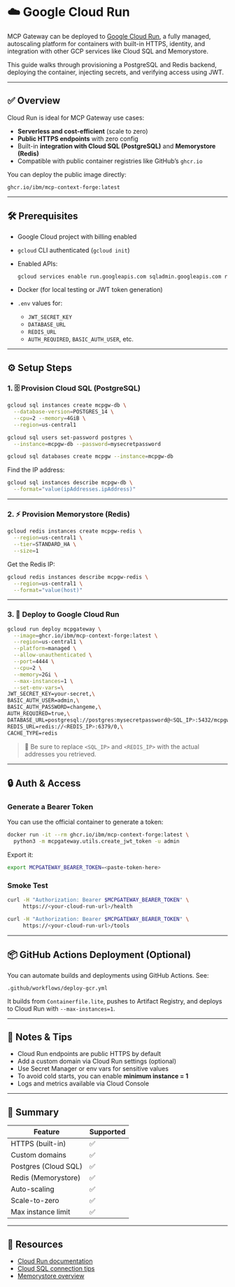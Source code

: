 # ☁️ Google Cloud Run

MCP Gateway can be deployed to [Google Cloud Run](https://cloud.google.com/run), a fully managed, autoscaling platform for containers with built-in HTTPS, identity, and integration with other GCP services like Cloud SQL and Memorystore.

This guide walks through provisioning a PostgreSQL and Redis backend, deploying the container, injecting secrets, and verifying access using JWT.

---

## ✅ Overview

Cloud Run is ideal for MCP Gateway use cases:

- **Serverless and cost-efficient** (scale to zero)
- **Public HTTPS endpoints** with zero config
- Built-in **integration with Cloud SQL (PostgreSQL)** and **Memorystore (Redis)**
- Compatible with public container registries like GitHub’s `ghcr.io`

You can deploy the public image directly:

```text
ghcr.io/ibm/mcp-context-forge:latest
````

---

## 🛠 Prerequisites

* Google Cloud project with billing enabled

* `gcloud` CLI authenticated (`gcloud init`)

* Enabled APIs:

  ```bash
  gcloud services enable run.googleapis.com sqladmin.googleapis.com redis.googleapis.com
  ```

* Docker (for local testing or JWT token generation)

* `.env` values for:

  * `JWT_SECRET_KEY`
  * `DATABASE_URL`
  * `REDIS_URL`
  * `AUTH_REQUIRED`, `BASIC_AUTH_USER`, etc.

---

## ⚙️ Setup Steps

### 1. 🗄️ Provision Cloud SQL (PostgreSQL)

```bash
gcloud sql instances create mcpgw-db \
  --database-version=POSTGRES_14 \
  --cpu=2 --memory=4GiB \
  --region=us-central1

gcloud sql users set-password postgres \
  --instance=mcpgw-db --password=mysecretpassword

gcloud sql databases create mcpgw --instance=mcpgw-db
```

Find the IP address:

```bash
gcloud sql instances describe mcpgw-db \
  --format="value(ipAddresses.ipAddress)"
```

---

### 2. ⚡ Provision Memorystore (Redis)

```bash
gcloud redis instances create mcpgw-redis \
  --region=us-central1 \
  --tier=STANDARD_HA \
  --size=1
```

Get the Redis IP:

```bash
gcloud redis instances describe mcpgw-redis \
  --region=us-central1 \
  --format="value(host)"
```

---

### 3. 🚀 Deploy to Google Cloud Run

```bash
gcloud run deploy mcpgateway \
  --image=ghcr.io/ibm/mcp-context-forge:latest \
  --region=us-central1 \
  --platform=managed \
  --allow-unauthenticated \
  --port=4444 \
  --cpu=2 \
  --memory=2Gi \
  --max-instances=1 \
  --set-env-vars=\
JWT_SECRET_KEY=your-secret,\
BASIC_AUTH_USER=admin,\
BASIC_AUTH_PASSWORD=changeme,\
AUTH_REQUIRED=true,\
DATABASE_URL=postgresql://postgres:mysecretpassword@<SQL_IP>:5432/mcpgw,\
REDIS_URL=redis://<REDIS_IP>:6379/0,\
CACHE_TYPE=redis
```

> 🔐 Be sure to replace `<SQL_IP>` and `<REDIS_IP>` with the actual addresses you retrieved.

---

## 🔒 Auth & Access

### Generate a Bearer Token

You can use the official container to generate a token:

```bash
docker run -it --rm ghcr.io/ibm/mcp-context-forge:latest \
  python3 -m mcpgateway.utils.create_jwt_token -u admin
```

Export it:

```bash
export MCPGATEWAY_BEARER_TOKEN=<paste-token-here>
```

### Smoke Test

```bash
curl -H "Authorization: Bearer $MCPGATEWAY_BEARER_TOKEN" \
     https://<your-cloud-run-url>/health

curl -H "Authorization: Bearer $MCPGATEWAY_BEARER_TOKEN" \
     https://<your-cloud-run-url>/tools
```

---

## 📦 GitHub Actions Deployment (Optional)

You can automate builds and deployments using GitHub Actions. See:

```
.github/workflows/deploy-gcr.yml
```

It builds from `Containerfile.lite`, pushes to Artifact Registry, and deploys to Cloud Run with `--max-instances=1`.

---

## 📘 Notes & Tips

* Cloud Run endpoints are public HTTPS by default
* Add a custom domain via Cloud Run settings (optional)
* Use Secret Manager or env vars for sensitive values
* To avoid cold starts, you can enable **minimum instance = 1**
* Logs and metrics available via Cloud Console

---

## 🧩 Summary

| Feature              | Supported               |
| -------------------- | ----------------------- |
| HTTPS (built-in)     | ✅                      |
| Custom domains       | ✅                      |
| Postgres (Cloud SQL) | ✅                      |
| Redis (Memorystore)  | ✅                      |
| Auto-scaling         | ✅                      |
| Scale-to-zero        | ✅                      |
| Max instance limit   | ✅                      |

---

## 🧠 Resources

* [Cloud Run documentation](https://cloud.google.com/run/docs)
* [Cloud SQL connection tips](https://cloud.google.com/sql/docs/postgres/connect-run)
* [Memorystore overview](https://cloud.google.com/memorystore/docs/redis)

